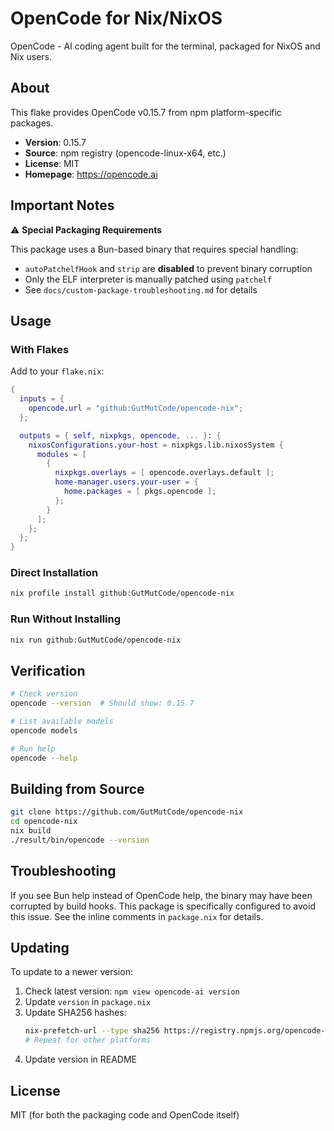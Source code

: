 # OpenCode for Nix/NixOS

OpenCode - AI coding agent built for the terminal, packaged for NixOS and Nix users.

## About

This flake provides OpenCode v0.15.7 from npm platform-specific packages.

- **Version**: 0.15.7
- **Source**: npm registry (opencode-linux-x64, etc.)
- **License**: MIT
- **Homepage**: https://opencode.ai

## Important Notes

⚠️ **Special Packaging Requirements**

This package uses a Bun-based binary that requires special handling:
- `autoPatchelfHook` and `strip` are **disabled** to prevent binary corruption
- Only the ELF interpreter is manually patched using `patchelf`
- See `docs/custom-package-troubleshooting.md` for details

## Usage

### With Flakes

Add to your `flake.nix`:

```nix
{
  inputs = {
    opencode.url = "github:GutMutCode/opencode-nix";
  };

  outputs = { self, nixpkgs, opencode, ... }: {
    nixosConfigurations.your-host = nixpkgs.lib.nixosSystem {
      modules = [
        {
          nixpkgs.overlays = [ opencode.overlays.default ];
          home-manager.users.your-user = {
            home.packages = [ pkgs.opencode ];
          };
        }
      ];
    };
  };
}
```

### Direct Installation

```bash
nix profile install github:GutMutCode/opencode-nix
```

### Run Without Installing

```bash
nix run github:GutMutCode/opencode-nix
```

## Verification

```bash
# Check version
opencode --version  # Should show: 0.15.7

# List available models
opencode models

# Run help
opencode --help
```

## Building from Source

```bash
git clone https://github.com/GutMutCode/opencode-nix
cd opencode-nix
nix build
./result/bin/opencode --version
```

## Troubleshooting

If you see Bun help instead of OpenCode help, the binary may have been corrupted by build hooks. This package is specifically configured to avoid this issue. See the inline comments in `package.nix` for details.

## Updating

To update to a newer version:

1. Check latest version: `npm view opencode-ai version`
2. Update `version` in `package.nix`
3. Update SHA256 hashes:
   ```bash
   nix-prefetch-url --type sha256 https://registry.npmjs.org/opencode-linux-x64/-/opencode-linux-x64-VERSION.tgz
   # Repeat for other platforms
   ```
4. Update version in README

## License

MIT (for both the packaging code and OpenCode itself)
